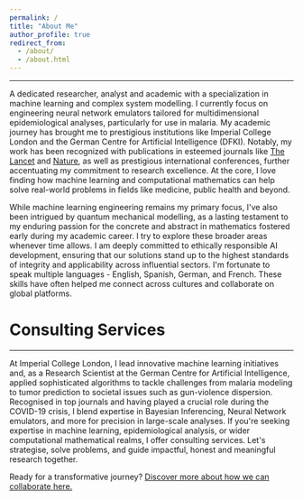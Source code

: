```yaml
---
permalink: /
title: "About Me"
author_profile: true
redirect_from: 
  - /about/
  - /about.html
---
```


------

A dedicated researcher, analyst and academic with a specialization in machine learning and complex system modelling. I currently focus on engineering neural network emulators tailored for multidimensional epidemiological analyses, particularly for use in malaria. My academic journey has brought me to prestigious institutions like Imperial College London and the German Centre for Artificial Intelligence (DFKI). Notably, my work has been recognized with publications in esteemed journals like [The Lancet](https://doi.org/10.1016/S2468-2667(22)00337-1) and [Nature](https://doi.org/10.1038/s41467-023-39661-5), as well as prestigious international conferences, further accentuating my commitment to research excellence. At the core, I love finding how machine learning and computational mathematics can help solve real-world problems in fields like medicine, public health and beyond.

While machine learning engineering remains my primary focus, I've also been intrigued by quantum mechanical modelling, as a lasting testament to my enduring passion for the concrete and abstract in mathematics fostered early during my academic career. I try to explore these broader areas whenever time allows. I am deeply committed to ethically responsible AI development, ensuring that our solutions stand up to the highest standards of integrity and applicability across influential sectors. I'm fortunate to speak multiple languages - English, Spanish, German, and French. These skills have often helped me connect across cultures and collaborate on global platforms.

<!-- When I'm not engrossed in my work, I channel my creativity into the world of 80s retro-synthwave music and the development of 90s-inspired video games. Imagine the charm of Dwarf Fortress and the wonders of the classic Baldur's Gate series. On top of that, I'm penning a fantasy book series, exploring realms and characters of my own design. For a more analog break, if London's weather agrees, I love taking my bike out for a spin. It's my way of connecting with the world outside. -->

# Consulting Services
------

At Imperial College London, I lead innovative machine learning initiatives and, as a Research Scientist at the German Centre for Artificial Intelligence, applied sophisticated algorithms to tackle challenges from malaria modeling to tumor prediction to societal issues such as gun-violence dispersion. Recognised in top journals and having played a crucial role during the COVID-19 crisis, I blend expertise in Bayesian Inferencing, Neural Network emulators, and more for precision in large-scale analyses. If you're seeking expertise in machine learning, epidemiological analysis, or wider computational mathematical realms, I offer consulting services. Let's strategise, solve problems, and guide impactful, honest and meaningful research together.

Ready for a transformative journey? [Discover more about how we can collaborate here.](/consulting/)